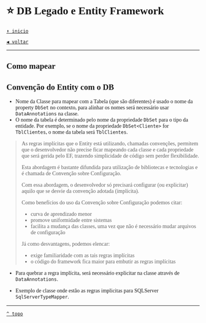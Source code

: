<font face="Calibri">

# ⭐ DB Legado e Entity Framework

[`⬆️ inicio`](../../Readme.md)

[`◀️ voltar`](../Readme.md)

---

## Como mapear

## Convenção do Entity com o DB

+ Nome da Classe para mapear com a Tabela (que são diferentes) é usado o nome da property `DbSet` no contexto, para alinhar os nomes será necessário usar `DataAnnotations` na classe.
+ O nome da tabela é determinado pelo nome da propriedade `DbSet` para o tipo da entidade. Por exemplo, se o nome da propriedade `DbSet<Cliente>` for `TblClientes`, o nome da tabela será `TblClientes`.

> As regras implícitas que o Entity está utilizando, chamadas convenções, permitem que o desenvolvedor não precise ficar mapeando cada classe e cada propriedade que será gerida pelo EF, trazendo simplicidade de código sem perder flexibilidade.
>
>Esta abordagem é bastante difundida para utilização de bibliotecas e tecnologias e é chamada de Convenção sobre Configuração.
>
>Com essa abordagem, o desenvolvedor só precisará configurar (ou explicitar) aquilo que se desvie da convenção adotada (implícita).
>
> Como benefícios do uso da Convenção sobre Configuração podemos citar:
>
> + curva de aprendizado menor
> + promove uniformidade entre sistemas
> + facilita a mudança das classes, uma vez que não é necessário mudar arquivos de configuração
>
> Já como desvantagens, podemos elencar:
>
> + exige familiaridade com as tais regras implícitas
> + o código do framework fica maior para embutir as regras implícitas

+ Para quebrar a regra implícita, será necessário explicitar na classe através de `DataAnnotations`.

+ Exemplo de classe onde estão as regras implicitas para SQLServer `SqlServerTypeMapper`.

---

[`^ topo`](#⭐-db-legado-e-entity-framework)
</font>
